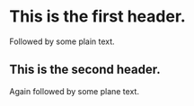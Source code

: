 # This is the first header.
Followed by some plain text.
## This is the second header.
Again followed by some plane text.
